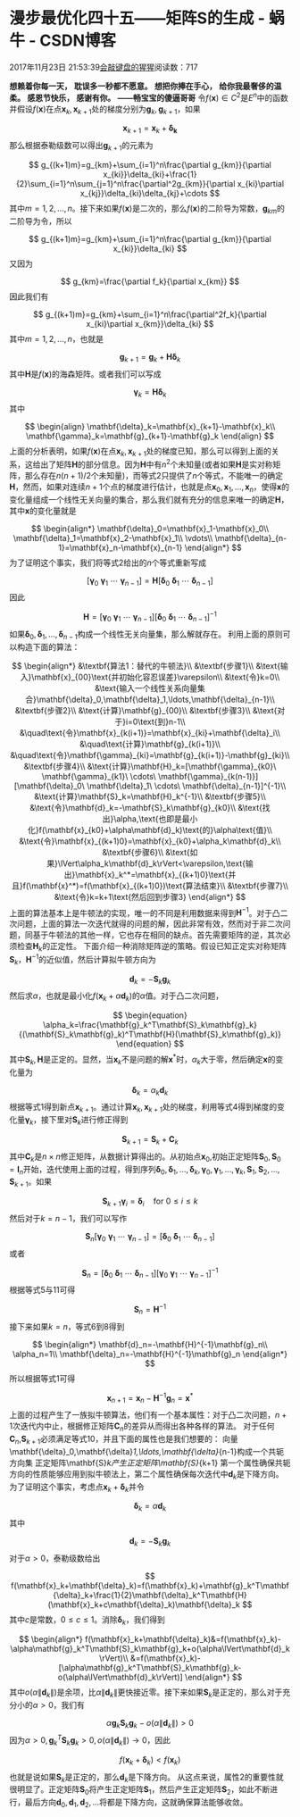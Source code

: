 
# 漫步最优化四十五——矩阵S的生成 - 蜗牛 - CSDN博客


2017年11月23日 21:53:39[会敲键盘的猩猩](https://me.csdn.net/u010182633)阅读数：717



$\textbf{想赖着你每一天，}$
$\textbf{耽误多一秒都不愿意。}$
$\textbf{想把你捧在手心，}$
$\textbf{给你我最奢侈的温柔。}$
$\textbf{感恩节快乐，}$
$\textbf{感谢有你。}$
$\textbf{——畅宝宝的傻逼哥哥}$
令$f(\mathbf{x})\in C^2$是$E^n$中的函数并假设$f(\mathbf{x})$在点$\mathbf{x}_k,\mathbf{x}_{k+1}$处的梯度分别为$\mathbf{g}_k,\mathbf{g}_{k+1}$，如果

$$
\begin{equation}
\mathbf{x}_{k+1}=\mathbf{x}_k+\mathbf{\delta_k}
\end{equation}
$$
那么根据泰勒级数可以得出$\mathbf{g}_{k+1}$的元素为

$$
g_{(k+1)m}=g_{km}+\sum_{i=1}^n\frac{\partial g_{km}}{\partial x_{ki}}\delta_{ki}+\frac{1}{2}\sum_{i=1}^n\sum_{j=1}^n\frac{\partial^2g_{km}}{\partial x_{ki}\partial x_{kj}}\delta_{ki}\delta_{kj}+\cdots
$$
其中$m=1,2,\ldots,n$。接下来如果$f(\mathbf{x})$是二次的，那么$f(\mathbf{x})$的二阶导为常数，$\mathbf{g}_{km}$的二阶导为令，所以

$$
g_{(k+1)m}=g_{km}+\sum_{i=1}^n\frac{\partial g_{km}}{\partial x_{ki}}\delta_{ki}
$$
又因为

$$
g_{km}=\frac{\partial f_k}{\partial x_{km}}
$$
因此我们有

$$
g_{(k+1)m}=g_{km}+\sum_{i=1}^n\frac{\partial^2f_k}{\partial x_{ki}\partial x_{km}}\delta_{ki}
$$
其中$m=1,2,\ldots,n$，也就是

$$
\mathbf{g}_{k+1}=\mathbf{g}_k+\mathbf{H}\mathbf{\delta}_k
$$
其中$\mathbf{H}$是$f(\mathbf{x})$的海森矩阵。或者我们可以写成

$$
\begin{equation}
\mathbf{\gamma}_k=\mathbf{H}\mathbf{\delta}_k
\end{equation}
$$
其中

$$
\begin{align}
\mathbf{\delta}_k=\mathbf{x}_{k+1}-\mathbf{x}_k\\
\mathbf{\gamma}_k=\mathbf{g}_{k+1}-\mathbf{g}_k
\end{align}
$$
上面的分析表明，如果$f(\mathbf{x})$在点$\mathbf{x}_k,\mathbf{x}_{k+1}$处的梯度已知，那么可以得到上面的关系，这给出了矩阵$\mathbf{H}$的部分信息。因为$\mathbf{H}$中有$n^2$个未知量(或者如果$\mathbf{H}$是实对称矩阵，那么存在$n(n+1)/2$个未知量)，而等式2只提供了$n$个等式，不能唯一的确定$\mathbf{H}$，然而，如果对连续$n+1$个点的梯度进行估计，也就是点$\mathbf{x}_0,\mathbf{x}_1,\ldots,\mathbf{x}_n$，使得$\mathbf{x}$的变化量组成一个线性无关向量的集合，那么我们就有充分的信息来唯一的确定$\mathbf{H}$，其中$\mathbf{x}$的变化量就是

$$
\begin{align*}
\mathbf{\delta}_0=\mathbf{x}_1-\mathbf{x}_0\\
\mathbf{\delta}_1=\mathbf{x}_2-\mathbf{x}_1\\
\vdots\\
\mathbf{\delta}_{n-1}=\mathbf{x}_n-\mathbf{x}_{n-1}
\end{align*}
$$
为了证明这个事实，我们将等式2给出的$n$个等式重新写成

$$
\begin{equation}
[\mathbf{\gamma}_0\ \mathbf{\gamma}_1\ \cdots\ \mathbf{\gamma}_{n-1}]=\mathbf{H}[\mathbf{\delta}_0\ \mathbf{\delta}_1\ \cdots\ \mathbf{\delta}_{n-1}]
\end{equation}
$$
因此

$$
\mathbf{H}=[\mathbf{\gamma}_0\ \mathbf{\gamma}_1\ \cdots\ \mathbf{\gamma}_{n-1}][\mathbf{\delta}_0\ \mathbf{\delta}_1\ \cdots\ \mathbf{\delta}_{n-1}]^{-1}
$$
如果$\mathbf{\delta}_0,\mathbf{\delta}_1,\ldots,\mathbf{\delta}_{n-1}$构成一个线性无关向量集，那么解就存在。
利用上面的原则可以构造下面的算法：

$$
\begin{align*}
&\textbf{算法1：替代的牛顿法}\\
&\textbf{步骤1}\\
&\text{输入}\mathbf{x}_{00}\text{并初始化容忍误差}\varepsilon\\
&\text{令}k=0\\
&\text{输入一个线性关系向量集合}\mathbf{\delta}_0,\mathbf{\delta}_1,\ldots,\mathbf{\delta}_{n-1}\\
&\textbf{步骤2}\\
&\text{计算}\mathbf{g}_{00}\\
&\textbf{步骤3}\\
&\text{对于}i=0\text{到}n-1\\
&\quad\text{令}\mathbf{x}_{k(i+1)}=\mathbf{x}_{ki}+\mathbf{\delta}_i\\
&\quad\text{计算}\mathbf{g}_{k(i+1)}\\
&\quad\text{令}\mathbf{\gamma}_{ki}=\mathbf{g}_{k(i+1)}-\mathbf{g}_{ki}\\
&\textbf{步骤4}\\
&\text{计算}\mathbf{H}_k=[\mathbf{\gamma}_{k0}\ \mathbf{\gamma}_{k1}\ \cdots\ \mathbf{\gamma}_{k(n-1)}][\mathbf{\delta}_0\ \mathbf{\delta}_1\ \cdots\ \mathbf{\delta}_{n-1}]^{-1}\\
&\text{计算}\mathbf{S}_k=\mathbf{H}_k^{-1}\\
&\textbf{步骤5}\\
&\text{令}\mathbf{d}_k=-\mathbf{S}_k\mathbf{g}_{k0}\\
&\text{找出}\alpha,\text{也即是最小化}f(\mathbf{x}_{k0}+\alpha\mathbf{d}_k)\text{的}\alpha\text{值}\\
&\text{令}\mathbf{x}_{(k+1)0}=\mathbf{x}_{k0}+\alpha_k\mathbf{d}_k\\
&\textbf{步骤6}\\
&\text{如果}\lVert\alpha_k\mathbf{d}_k\rVert<\varepsilon,\text{输出}\mathbf{x}_k^*=\mathbf{x}_{(k+1)0}\text{并且}f(\mathbf{x}^*)=f(\mathbf{x}_{(k+1)0})\text{算法结束}\\
&\textbf{步骤7}\\
&\text{令}k=k+1\text{然后回到步骤3}
\end{align*}
$$
上面的算法基本上是牛顿法的实现，唯一的不同是利用数据来得到$\mathbf{H}^{-1}$。对于凸二次问题，上面的算法一次迭代就得的问题的解，因此非常有效，然而对于非二次问题，同基于牛顿法的其他一样，它也存在相同的缺点。首先需要矩阵的逆，其次必须检查$\mathbf{H}_k$的正定性。
下面介绍一种消除矩阵逆的策略。假设已知正定实对称矩阵$\mathbf{S}_k$，$\mathbf{H}^{-1}$的近似值，然后计算拟牛顿方向为

$$
\begin{equation}
\mathbf{d}_k=-\mathbf{S}_k\mathbf{g}_k
\end{equation}
$$
然后求$\alpha$，也就是最小化$f(\mathbf{x}_k+\alpha\mathbf{d}_k)$的$\alpha$值。对于凸二次问题，

$$
\begin{equation}
\alpha_k=\frac{\mathbf{g}_k^T\mathbf{S}_k\mathbf{g}_k}{(\mathbf{S}_k\mathbf{g}_k)^T\mathbf{H}(\mathbf{S}_k\mathbf{g}_k)}
\end{equation}
$$
其中$\mathbf{S}_k,\mathbf{H}$是正定的。显然，当$\mathbf{x}_k$不是问题的解$\mathbf{x}^*$时，$\alpha_k$大于零，然后确定$\mathbf{x}$的变化量为

$$
\begin{equation}
\mathbf{\delta}_k=\alpha_k\mathbf{d}_k
\end{equation}
$$
根据等式1得到新点$\mathbf{x}_{k+1}$。通过计算$\mathbf{x}_k,\mathbf{x}_{k+1}$处的梯度，利用等式4得到梯度的变化量$\mathbf{\gamma}_k$，接下里对$\mathbf{S}_k$进行修正得到

$$
\begin{equation}
\mathbf{S}_{k+1}=\mathbf{S}_k+\mathbf{C}_k
\end{equation}
$$
其中$\mathbf{C}_k$是$n\times n$修正矩阵，从数据计算得出的。从初始点$\mathbf{x}_0$,初始正定矩阵$\mathbf{S}_0,\mathbf{S}_0=\mathbf{I}_n$开始，迭代使用上面的过程，得到序列$\mathbf{\delta}_0,\mathbf{\delta}_1,\ldots,\mathbf{\delta}_k,\mathbf{\gamma}_0,\mathbf{\gamma}_1,\ldots,\mathbf{\gamma}_k,\mathbf{S}_1,\mathbf{S}_2,\ldots,\mathbf{S}_{k+1}$。如果

$$
\begin{equation}
\mathbf{S}_{k+1}\mathbf{\gamma}_i=\mathbf{\delta}_i\quad\text{for}\ 0\leq i\leq k
\end{equation}
$$
然后对于$k=n-1$，我们可以写作

$$
\mathbf{S}_n[\mathbf{\gamma}_0\ \mathbf{\gamma}_1\ \cdots\ \mathbf{\gamma}_{n-1}]=[\mathbf{\delta}_0\ \mathbf{\delta}_1\ \cdots\ \mathbf{\delta}_{n-1}]
$$
或者

$$
\begin{equation}
\mathbf{S}_n=[\mathbf{\delta}_0\ \mathbf{\delta}_1\ \cdots\ \mathbf{\delta}_{n-1}][\mathbf{\gamma}_0\ \mathbf{\gamma}_1\ \cdots\ \mathbf{\gamma}_{n-1}]^{-1}
\end{equation}
$$
根据等式5与11可得

$$
\mathbf{S}_n=\mathbf{H}^{-1}
$$
接下来如果$k=n$，等式6到8得到

$$
\begin{align*}
\mathbf{d}_n=-\mathbf{H}^{-1}\mathbf{g}_n\\
\alpha_n=1\\
\mathbf{\delta}_n=-\mathbf{H}^{-1}\mathbf{g}_n
\end{align*}
$$
所以根据等式1可得

$$
\mathbf{x}_{n+1}=\mathbf{x}_n-\mathbf{H}^{-1}\mathbf{g}_n=\mathbf{x}^*
$$
上面的过程产生了一族拟牛顿算法，他们有一个基本属性：对于凸二次问题，$n+1$次迭代内中止，根据修正矩阵$\mathbf{C}_n$的差异从而得出各种各样的算法。
对于任何$\mathbf{C}_n$,$\mathbf{S}_{k+1}$必须满足等式10，并且下面的属性也是我们想要的：
向量\mathbf{\delta}_0,\mathbf{\delta}_1,\ldots,\mathbf{\delta}_{n-1}构成一个共轭方向集
正定矩阵\mathbf{S}_k产生正定矩阵\mathbf{S}_{k+1}
第一个属性确保共轭方向的性质能够应用到拟牛顿法上，第二个属性确保每次迭代中$\mathbf{d}_k$是下降方向。为了证明这个事实，考虑点$\mathbf{x}_k+\mathbf{\delta}_k$并令

$$
\mathbf{\delta}_k=\alpha\mathbf{d}_k
$$
其中

$$
\mathbf{d}_k=-\mathbf{S}_k\mathbf{g}_k
$$
对于$\alpha>0$，泰勒级数给出

$$
f(\mathbf{x}_k+\mathbf{\delta}_k)=f(\mathbf{x}_k)+\mathbf{g}_k^T\mathbf{\delta}_k+\frac{1}{2}\mathbf{\delta}_k^T\mathbf{H}(\mathbf{x}_k+c\mathbf{\delta}_k)\mathbf{\delta}_k
$$
其中$c$是常数，$0\leq c\leq 1$。消除$\mathbf{\delta}_k$，我们得到

$$
\begin{align*}
f(\mathbf{x}_k+\mathbf{\delta}_k)&=f(\mathbf{x}_k)-\alpha\mathbf{g}_k^T\mathbf{S}_k\mathbf{g}_k+o(\alpha\lVert\mathbf{d}_k\rVert)\\
&=f(\mathbf{x}_k)-[\alpha\mathbf{g}_k^T\mathbf{S}_k\mathbf{g}_k-o(\alpha\lVert\mathbf{d}_k\rVert)]
\end{align*}
$$
其中$o(\alpha\lVert\mathbf{d}_k\rVert)$是余项，比$\alpha\lVert\mathbf{d}_k\rVert$更快接近零。接下来如果$\mathbf{S}_k$是正定的，那么对于充分小的$\alpha>0$，我们有

$$
\alpha\mathbf{g}_k\mathbf{S}_k\mathbf{g}_k-o(\alpha\lVert\mathbf{d}_k\rVert)>0
$$
因为$\alpha>0,\mathbf{g}_k^T\mathbf{S}_k\mathbf{g}_k>0,o(\alpha\lVert\mathbf{d}_k\rVert)\to 0$，因此

$$
\begin{equation}
f(\mathbf{x}_k+\mathbf{\delta}_k)<f(\mathbf{x}_k)
\end{equation}
$$
也就是说如果$\mathbf{S}_k$是正定的，那么$\mathbf{d}_k$是下降方向。
从这点来说，属性2的重要性就很明显了。正定矩阵$\mathbf{S}_0$将产生正定矩阵$\mathbf{S}_1$，然后产生正定矩阵$\mathbf{S}_2$，如此不断进行，最后方向$\mathbf{d}_0,\mathbf{d}_1,\mathbf{d}_2,\ldots$将都是下降方向，这就确保算法能够收敛。

